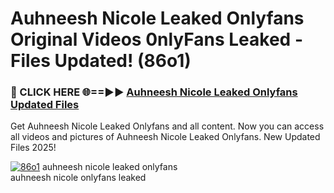 # Auhneesh Nicole Leaked Onlyfans Original Videos 0nlyFans Leaked - Files Updated! (86o1)

<h3>🔴 CLICK HERE 🌐==►► <a href="https://tinyurl.com/2jnfzry5" rel="nofollow">Auhneesh Nicole Leaked Onlyfans Updated Files</a></h3>

Get Auhneesh Nicole Leaked Onlyfans and all content. Now you can access all videos and pictures of Auhneesh Nicole Leaked Onlyfans. New Updated Files 2025!

[![86o1](https://i.imgur.com/GyGTBgg.gif)](https://tinyurl.com/2jnfzry5)
auhneesh nicole leaked onlyfans<br>
auhneesh nicole onlyfans leaked
